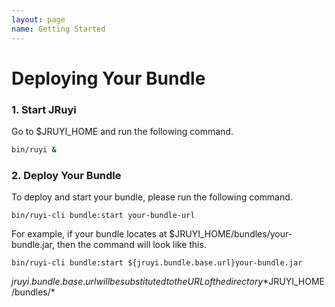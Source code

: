 ```yaml
---
layout: page
name: Getting Started
---
```


# Deploying Your Bundle

### 1. Start JRuyi

Go to $JRUYI_HOME and run the following command.

```bash
bin/ruyi &
```

### 2. Deploy Your Bundle

To deploy and start your bundle, please run the following command.

```
bin/ruyi-cli bundle:start your-bundle-url
```

For example, if your bundle locates at $JRUYI_HOME/bundles/your-bundle.jar, then the command will look like this.

```
bin/ruyi-cli bundle:start ${jruyi.bundle.base.url}your-bundle.jar
```

${jruyi.bundle.base.url} will be substituted to the URL of the directory *$JRUYI_HOME/bundles/*

